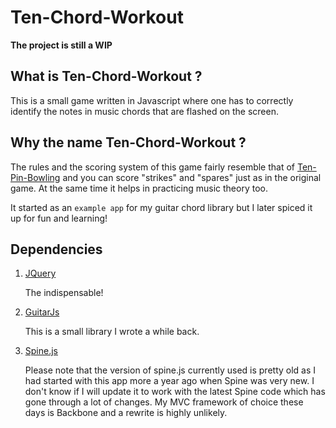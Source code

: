 # Ten-Chord-Workout

**The project is still a WIP**

## What is Ten-Chord-Workout ?  

This is a small game written in Javascript where one has to correctly
identify the notes in music chords that are flashed on the screen.

## Why the name Ten-Chord-Workout ?

The rules and the scoring system of this game fairly resemble that of
[Ten-Pin-Bowling](http://en.wikipedia.org/wiki/Ten-pin_bowling) and
you can score "strikes" and "spares" just as in the original game.  At
the same time it helps in practicing music theory too.

It started as an `example app` for my guitar chord library but I later
spiced it up for fun and learning!

## Dependencies
1. [JQuery](http://jquery.com) 
   
   The indispensable!
   
2. [GuitarJs](https://github.com/naiquevin/GuitarJs)
   
   This is a small library I wrote a while back.
   
3. [Spine.js](http://spinejs.com/) 
   
   Please note that the version of spine.js currently used is pretty
   old as I had started with this app more a year ago when Spine was
   very new. I don't know if I will update it to work with the latest
   Spine code which has gone through a lot of changes. My MVC
   framework of choice these days is Backbone and a rewrite is highly
   unlikely.

